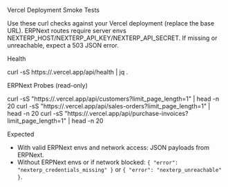 Vercel Deployment Smoke Tests

Use these curl checks against your Vercel deployment (replace the base URL). ERPNext routes require server envs NEXTERP_HOST/NEXTERP_API_KEY/NEXTERP_API_SECRET. If missing or unreachable, expect a 503 JSON error.

Health

curl -sS https://<your-app>.vercel.app/api/health | jq .

ERPNext Probes (read-only)

curl -sS "https://<your-app>.vercel.app/api/customers?limit_page_length=1" | head -n 20
curl -sS "https://<your-app>.vercel.app/api/sales-orders?limit_page_length=1" | head -n 20
curl -sS "https://<your-app>.vercel.app/api/purchase-invoices?limit_page_length=1" | head -n 20

Expected

- With valid ERPNext envs and network access: JSON payloads from ERPNext.
- Without ERPNext envs or if network blocked: `{ "error": "nexterp_credentials_missing" }` or `{ "error": "nexterp_unreachable" }`.

